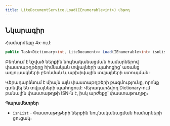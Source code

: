 ```yaml
---
title: LiteDocumentService.Load(IEnumerable<int>) մեթոդ  
---
```


## Նկարագիր

Համարժեքը 4x-ում։ []()

```c#
public Task<Dictionary<int, LiteDocument>> Load(IEnumerable<int> isnList);
```

Բեռնում է նշված ներքին նույնականացման համարներով փաստաթղթերը հիմնական տվյալների պահոցից՝ առանց աղյուսակների բեռնման և արխիվային տվյալների ստուգման:

Վերադարձնում է միայն այն փաստաթղթերի բազմությունը, որոնք գտնվել են տվյալների պահոցում։
Վերադարձվող Dictionary-ում բանալին փաստաթղթի ISN-ն է, իսկ արժեքը՝ փաստաթուղթը։

**Պարամետրեր**

* `isnList` - Փաստաթղթերի ներքին նույնականացման համարների ցուցակ։
